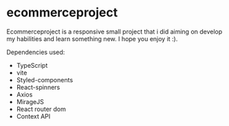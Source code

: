 # ecommerceproject

Ecommerceproject is a responsive small project that i did aiming on develop my habilities and learn something new. I hope you enjoy it :).

Dependencies used:
- TypeScript
- vite
- Styled-components
- React-spinners
- Axios
- MirageJS
- React router dom
- Context API

